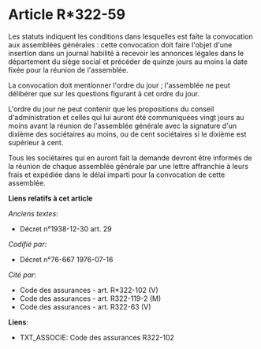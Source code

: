 # Article R*322-59

Les statuts indiquent les conditions dans lesquelles est faite la convocation aux assemblées générales : cette convocation
doit faire l'objet d'une insertion dans un journal habilité à recevoir les annonces légales dans le département du siège
social et précéder de quinze jours au moins la date fixée pour la réunion de l'assemblée.

La convocation doit mentionner l'ordre du jour ; l'assemblée ne peut délibérer que sur les questions figurant à cet ordre du
jour.

L'ordre du jour ne peut contenir que les propositions du conseil d'administration et celles qui lui auront été communiquées
vingt jours au moins avant la réunion de l'assemblée générale avec la signature d'un dixième des sociétaires au moins, ou de
cent sociétaires si le dixième est supérieur à cent.

Tous les sociétaires qui en auront fait la demande devront être informés de la réunion de chaque assemblée générale par une
lettre affranchie à leurs frais et expédiée dans le délai imparti pour la convocation de cette assemblée.

**Liens relatifs à cet article**

_Anciens textes_:

  - Décret n°1938-12-30 art. 29

_Codifié par_:

  - Décret n°76-667 1976-07-16

_Cité par_:

  - Code des assurances - art. R*322-102 (V)
  - Code des assurances - art. R322-119-2 (M)
  - Code des assurances - art. R322-63 (V)

**Liens**:

  - TXT_ASSOCIE: Code des assurances R322-102
